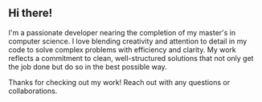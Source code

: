 ## Hi there!

I'm a passionate developer nearing the completion of my master's in computer science. I love blending creativity and attention to detail in my code to solve complex problems with efficiency and clarity. My work reflects a commitment to clean, well-structured solutions that not only get the job done but do so in the best possible way.

Thanks for checking out my work! Reach out with any questions or collaborations.
